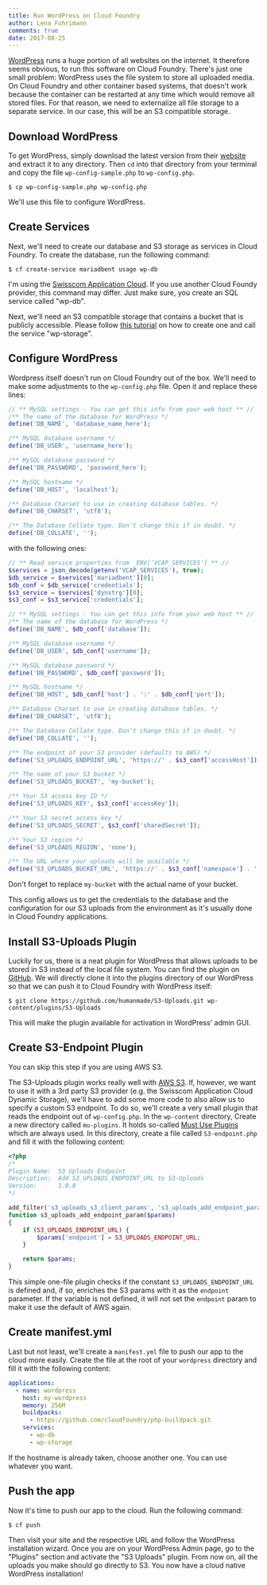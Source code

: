```yaml
---
title: Run WordPress on Cloud Foundry
author: Lena Fuhrimann
comments: true
date: 2017-08-25
---
```


[WordPress](https://wordpress.org/) runs a huge portion of all websites on the internet. It therefore seems obvious, to run this software on Cloud Foundry. There's just one small problem: WordPress uses the file system to store all uploaded media. On Cloud Foundry and other container based systems, that doesn't work because the container can be restarted at any time which would remove all stored files. For that reason, we need to externalize all file storage to a separate service. In our case, this will be an S3 compatible storage.

## Download WordPress

To get WordPress, simply download the latest version from their [website](https://wordpress.org/download/) and extract it to any directory. Then `cd` into that directory from your terminal and copy the file `wp-config-sample.php` to `wp-config.php`.

```shell
$ cp wp-config-sample.php wp-config.php
```

We'll use this file to configure WordPress.

## Create Services

Next, we'll need to create our database and S3 storage as services in Cloud Foundry. To create the database, run the following command:

```shell
$ cf create-service mariadbent usage wp-db
```

I'm using the [Swisscom Application Cloud](https://developer.swisscom.com/). If you use another Cloud Foundy provider, this command may differ. Just make sure, you create an SQL service called "wp-db".

Next, we'll need an S3 compatible storage that contains a bucket that is publicly accessible. Please follow [this tutorial](/manage-buckets-on-cloud-foundry-s3-services/) on how to create one and call the service "wp-storage".

## Configure WordPress

Wordpress itself doesn't run on Cloud Foundry out of the box. We'll need to make some adjustments to the `wp-config.php` file. Open it and replace these lines:

```php
// ** MySQL settings - You can get this info from your web host ** //
/** The name of the database for WordPress */
define('DB_NAME', 'database_name_here');

/** MySQL database username */
define('DB_USER', 'username_here');

/** MySQL database password */
define('DB_PASSWORD', 'password_here');

/** MySQL hostname */
define('DB_HOST', 'localhost');

/** Database Charset to use in creating database tables. */
define('DB_CHARSET', 'utf8');

/** The Database Collate type. Don't change this if in doubt. */
define('DB_COLLATE', '');
```

with the following ones:

```php
// ** Read service properties from _ENV['VCAP_SERVICES'] ** //
$services = json_decode(getenv('VCAP_SERVICES'), true);
$db_service = $services['mariadbent'][0];
$db_conf = $db_service['credentials'];
$s3_service = $services['dynstrg'][0];
$s3_conf = $s3_service['credentials'];

// ** MySQL settings - You can get this info from your web host ** //
/** The name of the database for WordPress */
define('DB_NAME', $db_conf['database']);

/** MySQL database username */
define('DB_USER', $db_conf['username']);

/** MySQL database password */
define('DB_PASSWORD', $db_conf['password']);

/** MySQL hostname */
define('DB_HOST', $db_conf['host'] . ':' . $db_conf['port']);

/** Database Charset to use in creating database tables. */
define('DB_CHARSET', 'utf8');

/** The Database Collate type. Don't change this if in doubt. */
define('DB_COLLATE', '');

/** The endpoint of your S3 provider (defaults to AWS) */
define('S3_UPLOADS_ENDPOINT_URL', 'https://' . $s3_conf['accessHost']);

/** The name of your S3 bucket */
define('S3_UPLOADS_BUCKET', 'my-bucket');

/** Your S3 access key ID */
define('S3_UPLOADS_KEY', $s3_conf['accessKey']);

/** Your S3 secret access key */
define('S3_UPLOADS_SECRET', $s3_conf['sharedSecret']);

/** Your S3 region */
define('S3_UPLOADS_REGION', 'none');

/** The URL where your uploads will be available */
define('S3_UPLOADS_BUCKET_URL', 'https://' . $s3_conf['namespace'] . '.ds11s3ns.swisscom.com/' . S3_UPLOADS_BUCKET);
```

Don't forget to replace `my-bucket` with the actual name of your bucket.

This config allows us to get the credentials to the database and the configuration for our S3 uploads from the environment as it's usually done in Cloud Foundry applications.

## Install S3-Uploads Plugin

Luckily for us, there is a neat plugin for WordPress that allows uploads to be stored in S3 instead of the local file system. You can find the plugin on [GitHub](https://github.com/humanmade/S3-Uploads). We will directly clone it into the plugins directory of our WordPress so that we can push it to Cloud Foundry with WordPress itself:

```shell
$ git clone https://github.com/humanmade/S3-Uploads.git wp-content/plugins/S3-Uploads
```

This will make the plugin available for activation in WordPress' admin GUI.

## Create S3-Endpoint Plugin

You can skip this step if you are using AWS S3.

The S3-Uploads plugin works really well with [AWS S3](https://aws.amazon.com/s3/). If, however, we want to use it with a 3rd party S3 provider (e.g. the Swisscom Application Cloud Dynamic Storage), we'll have to add some more code to also allow us to specify a custom S3 endpoint. To do so, we'll create a very small plugin that reads the endpoint out of `wp-config.php`. In the `wp-content` directory, Create a new directory called `mu-plugins`. It holds so-called [Must Use Plugins](https://codex.wordpress.org/Must_Use_Plugins) which are always used. In this directory, create a file called `S3-endpoint.php` and fill it with the following content:

```php
<?php
/*
Plugin Name:  S3 Uploads Endpoint
Description:  Add S3_UPLOADS_ENDPOINT_URL to S3-Uploads
Version:      1.0.0
*/

add_filter('s3_uploads_s3_client_params', 's3_uploads_add_endpoint_param');
function s3_uploads_add_endpoint_param($params)
{
    if (S3_UPLOADS_ENDPOINT_URL) {
        $params['endpoint'] = S3_UPLOADS_ENDPOINT_URL;
    }

    return $params;
}
```

This simple one-file plugin checks if the constant `S3_UPLOADS_ENDPOINT_URL` is defined and, if so, enriches the S3 params with it as the `endpoint` parameter. If the variable is not defined, it will not set the `endpoint` param to make it use the default of AWS again.

## Create manifest.yml

Last but not least, we'll create a `manifest.yml` file to push our app to the cloud more easily. Create the file at the root of your `wordpress` directory and fill it with the following content:

```yaml
applications:
  - name: wordpress
    host: my-wordpress
    memory: 256M
    buildpacks:
      - https://github.com/cloudfoundry/php-buildpack.git
    services:
      - wp-db
      - wp-storage
```

If the hostname is already taken, choose another one. You can use whatever you want.

## Push the app

Now it's time to push our app to the cloud. Run the following command:

```shell
$ cf push
```

Then visit your site and the respective URL and follow the WordPress installation wizard. Once you are on your WordPress Admin page, go to the "Plugins" section and activate the "S3 Uploads" plugin. From now on, all the uploads you make should go directly to S3. You now have a cloud native WordPress installation!
